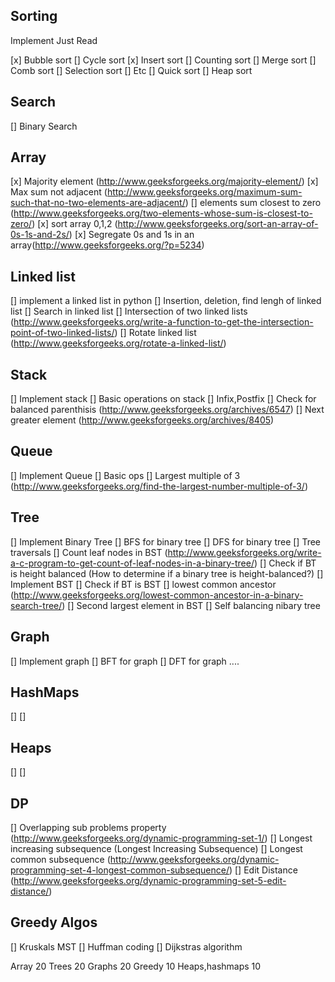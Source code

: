 ## Sorting
Implement                     Just Read

[x] Bubble sort                [] Cycle sort
[x] Insert sort                [] Counting sort
[] Merge sort                 [] Comb sort
[] Selection sort             [] Etc
[] Quick sort
[] Heap sort


## Search

[] Binary Search

## Array
[x] Majority element (http://www.geeksforgeeks.org/majority-element/)
[x] Max sum not adjacent (http://www.geeksforgeeks.org/maximum-sum-such-that-no-two-elements-are-adjacent/)
[] elements sum closest to zero (http://www.geeksforgeeks.org/two-elements-whose-sum-is-closest-to-zero/)
[x] sort array 0,1,2 (http://www.geeksforgeeks.org/sort-an-array-of-0s-1s-and-2s/)
[x] Segregate 0s and 1s in an array(http://www.geeksforgeeks.org/?p=5234)

## Linked list
[] implement a linked list in python
[] Insertion, deletion, find lengh of linked list
[] Search in linked list
[] Intersection of two linked lists (http://www.geeksforgeeks.org/write-a-function-to-get-the-intersection-point-of-two-linked-lists/)
[] Rotate linked list (http://www.geeksforgeeks.org/rotate-a-linked-list/)

## Stack
[] Implement stack
[] Basic operations on stack
[] Infix,Postfix
[] Check for balanced parenthisis (http://www.geeksforgeeks.org/archives/6547)
[] Next greater element (http://www.geeksforgeeks.org/archives/8405)

## Queue
[] Implement Queue
[] Basic ops
[] Largest multiple of 3 (http://www.geeksforgeeks.org/find-the-largest-number-multiple-of-3/)

## Tree
[] Implement Binary Tree
[] BFS for binary tree
[] DFS for binary tree
[] Tree traversals
[] Count leaf nodes in BST (http://www.geeksforgeeks.org/write-a-c-program-to-get-count-of-leaf-nodes-in-a-binary-tree/)
[] Check if BT is height balanced (How to determine if a binary tree is height-balanced?)
[] Implement BST
[] Check if BT is BST
[] lowest common ancestor (http://www.geeksforgeeks.org/lowest-common-ancestor-in-a-binary-search-tree/)
[] Second largest element in BST
[] Self balancing nibary tree

## Graph
[] Implement graph
[] BFT for graph
[] DFT for graph
....

## HashMaps

[]
[]

## Heaps

[]
[]

## DP

[] Overlapping sub problems property (http://www.geeksforgeeks.org/dynamic-programming-set-1/)
[] Longest increasing subsequence (Longest Increasing Subsequence)
[] Longest common subsequence (http://www.geeksforgeeks.org/dynamic-programming-set-4-longest-common-subsequence/)
[] Edit Distance (http://www.geeksforgeeks.org/dynamic-programming-set-5-edit-distance/)

## Greedy Algos

[] Kruskals MST
[] Huffman coding
[] Dijkstras algorithm



Array 20
Trees 20
Graphs 20
Greedy 10
Heaps,hashmaps 10